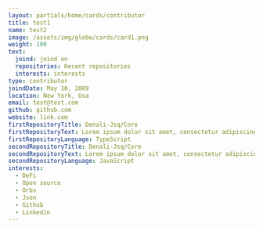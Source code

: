 ```yaml
---
layout: partials/home/cards/contributor
title: test1
name: test2
image: /assets/img/globe/cards/card1.png
weight: 100
text:
  joind: joind on
  repositories: Recent repositories
  interests: interests
type: contributor
joindDate: May 10, 2009
location: New York, Usa
email: test@test.com
github: github.com
website: link.com
firstRepositoryTitle: Denali-Jsq/Core
firstRepositoryText: Lorem ipsum dolor sit amet, consectetur adipiscing elit. Nunc aliquet sed eros quis accumsan.
firstRepositoryLanguage: TypeScript
secondRepositoryTitle: Denali-Jsq/Core
secondRepositoryText: Lorem ipsum dolor sit amet, consectetur adipiscing elit. Nunc aliquet sed eros quis accumsan.
secondRepositoryLanguage: JavaScript
interests:
  - DeFi
  - Open source
  - Orbs
  - Json
  - Github
  - Linkedin
---
```

